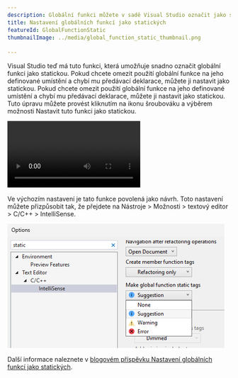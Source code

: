 ```yaml
---
description: Globální funkci můžete v sadě Visual Studio označit jako statickou.
title: Nastavení globálních funkcí jako statických
featureId: GlobalFunctionStatic
thumbnailImage: ../media/global_function_static_thumbnail.png

---
```



Visual Studio teď má tuto funkci, která umožňuje snadno označit globální funkci jako statickou. Pokud chcete omezit použití globální funkce na jeho definované umístění a chybí mu předávací deklarace, můžete ji nastavit jako statickou.
Pokud chcete omezit použití globální funkce na jeho definované umístění a chybí mu předávací deklarace, můžete ji nastavit jako statickou. Tuto úpravu můžete provést kliknutím na ikonu šroubováku a výběrem možnosti Nastavit tuto funkci jako statickou.

![Nastavení globální funkce jako statického příkladu](../media/global_function_static_example.mp4 "[Příklad Nastavení globální funkce jako statické")

Ve výchozím nastavení je tato funkce povolená jako návrh. Toto nastavení můžete přizpůsobit tak, že přejdete na Nástroje > Možnosti > textový editor > C/C++ > IntelliSense.

![Nastavení globální funkce jako statické](../media/global_function_static_setting.png "Nastavení globální funkce jako statické")

Další informace naleznete v [blogovém příspěvku Nastavení globálních funkcí jako statických](https://aka.ms/MakeGlobalFunctionStaticBlogPost).
